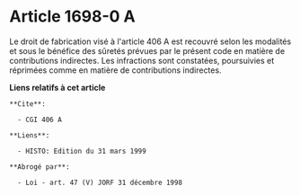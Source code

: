 # Article 1698-0 A

Le droit de fabrication visé à l'article 406 A est recouvré selon les modalités et sous le bénéfice des sûretés prévues par
le présent code en matière de contributions indirectes. Les infractions sont constatées, poursuivies et réprimées comme en
matière de contributions indirectes.

**Liens relatifs à cet article**

	**Cite**:

	  - CGI 406 A

	**Liens**:

	  - HISTO: Edition du 31 mars 1999

	**Abrogé par**:

	  - Loi - art. 47 (V) JORF 31 décembre 1998
